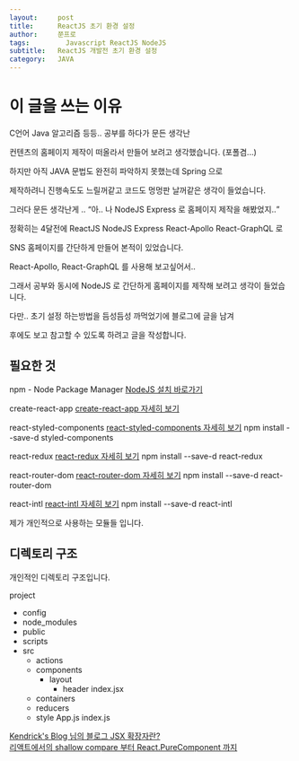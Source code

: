 ```yaml
---
layout:     post
title:      ReactJS 초기 환경 설정
author:     쭌프로
tags: 		  Javascript ReactJS NodeJS
subtitle:   ReactJS 개발전 초기 환경 설정
category:   JAVA
---
```

<!-- Start Writing Below in Markdown -->

# 이 글을 쓰는 이유

<p>
  C언어 Java 알고리즘 등등.. 공부를 하다가 문든 생각난 </p>
  컨텐츠의 홈페이지 제작이 떠올라서 만들어 보려고 생각했습니다. (포폴겸...) </p>
  하지만 아직 JAVA 문법도 완전히 파악하지 못했는데 Spring 으로 </p>
  제작하려니 진행속도도 느릴꺼같고 코드도 멍멍판 날꺼같은 생각이 들었습니다. </p>
  그러다 문든 생각난게 .. <q>아.. 나 NodeJS Express 로 홈페이지 제작을 해봤었지..</q> </p>
  정확히는 4달전에 ReactJS NodeJS Express React-Apollo React-GraphQL 로  </p>
  SNS 홈페이지를 간단하게 만들어 본적이 있었습니다. </p>
  React-Apollo, React-GraphQL 를 사용해 보고싶어서..  </p>
  그래서 공부와 동시에 NodeJS 로 간단하게 홈페이지를 제작해 보려고 생각이 들었습니다. </p>
  다만.. 초기 설정 하는방법을 듬성듬성 까먹었기에 블로그에 글을 남겨 </p>
  후에도 보고 참고할 수 있도록 하려고 글을 작성합니다.
</p>

## 필요한 것

npm - Node Package Manager
<a href="https://nodejs.org/ko/">NodeJS 설치 바로가기</a>

create-react-app
<a href="https://github.com/facebook/create-react-app">create-react-app 자세히 보기</a>

react-styled-components
<a href="https://www.styled-components.com/">react-styled-components 자세히 보기</a>
npm install --save-d styled-components

react-redux
<a href="https://redux.js.org/basics/usage-with-react">react-redux 자세히 보기</a>
npm install --save-d react-redux

react-router-dom
<a href="https://reacttraining.com/react-router/web/guides/quick-start">react-router-dom 자세히 보기</a>
npm install --save-d react-router-dom

react-intl
<a href="https://www.npmjs.com/package/react-intl">react-intl 자세히 보기</a>
npm install --save-d react-intl

제가 개인적으로 사용하는 모듈들 입니다.

## 디렉토리 구조

개인적인 디렉토리 구조입니다.

project
  - config
  - node_modules
  - public
  - scripts
  - src
    - actions
    - components
      - layout
        - header
          index.jsx
    - containers
    - reducers
    - style
      App.js
      index.js
      
<a href="https://blog.sonim1.com/175">Kendrick's Blog 님의 블로그 JSX 확장자란?</a> <br/>
<a href="https://ideveloper2.tistory.com/159">리액트에서의 shallow compare 부터 React.PureComponent 까지</a>
